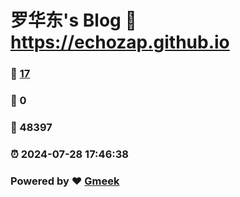 # 罗华东's Blog :link: https://echozap.github.io 
### :page_facing_up: [17](https://echozap.github.io/tag.html) 
### :speech_balloon: 0 
### :hibiscus: 48397 
### :alarm_clock: 2024-07-28 17:46:38 
### Powered by :heart: [Gmeek](https://github.com/Meekdai/Gmeek)
